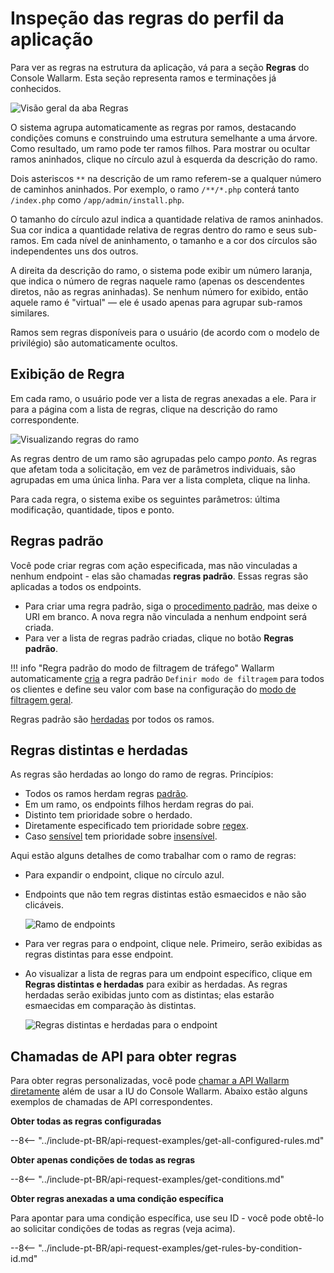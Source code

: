 [img-rules-overview]: ../../images/user-guides/rules/rules-overview.png
[img-view-rules]: ../../images/user-guides/rules/view-rules.png

# Inspeção das regras do perfil da aplicação

Para ver as regras na estrutura da aplicação, vá para a seção **Regras** do Console Wallarm. Esta seção representa ramos e terminações já conhecidos.

![Visão geral da aba Regras][img-rules-overview]

O sistema agrupa automaticamente as regras por ramos, destacando condições comuns e construindo uma estrutura semelhante a uma árvore. Como resultado, um ramo pode ter ramos filhos. Para mostrar ou ocultar ramos aninhados, clique no círculo azul à esquerda da descrição do ramo.

Dois asteriscos `**` na descrição de um ramo referem-se a qualquer número de caminhos aninhados. Por exemplo, o ramo `/**/*.php` conterá tanto `/index.php` como `/app/admin/install.php`.

O tamanho do círculo azul indica a quantidade relativa de ramos aninhados. Sua cor indica a quantidade relativa de regras dentro do ramo e seus sub-ramos. Em cada nível de aninhamento, o tamanho e a cor dos círculos são independentes uns dos outros.

A direita da descrição do ramo, o sistema pode exibir um número laranja, que indica o número de regras naquele ramo (apenas os descendentes diretos, não as regras aninhadas). Se nenhum número for exibido, então aquele ramo é "virtual"&nbsp;— ele é usado apenas para agrupar sub-ramos similares.

Ramos sem regras disponíveis para o usuário (de acordo com o modelo de privilégio) são automaticamente ocultos.


## Exibição de Regra

Em cada ramo, o usuário pode ver a lista de regras anexadas a ele. Para ir para a página com a lista de regras, clique na descrição do ramo correspondente.

![Visualizando regras do ramo][img-view-rules]

As regras dentro de um ramo são agrupadas pelo campo *ponto*. As regras que afetam toda a solicitação, em vez de parâmetros individuais, são agrupadas em uma única linha. Para ver a lista completa, clique na linha.

Para cada regra, o sistema exibe os seguintes parâmetros: última modificação, quantidade, tipos e ponto.

## Regras padrão

Você pode criar regras com ação especificada, mas não vinculadas a nenhum endpoint - elas são chamadas **regras padrão**. Essas regras são aplicadas a todos os endpoints.

* Para criar uma regra padrão, siga o [procedimento padrão](add-rule.md), mas deixe o URI em branco. A nova regra não vinculada a nenhum endpoint será criada.
* Para ver a lista de regras padrão criadas, clique no botão **Regras padrão**.

!!! info "Regra padrão do modo de filtragem de tráfego"
    Wallarm automaticamente [cria](wallarm-mode-rule.md#default-instance-of-rule) a regra padrão `Definir modo de filtragem` para todos os clientes e define seu valor com base na configuração do [modo de filtragem geral](../../admin-en/configure-wallarm-mode.md#setting-up-the-general-filtration-rule-in-wallarm-console).

Regras padrão são [herdadas](#distinct-and-inherited-rules) por todos os ramos.

## Regras distintas e herdadas

As regras são herdadas ao longo do ramo de regras. Princípios:

* Todos os ramos herdam regras [padrão](#default-rules).
* Em um ramo, os endpoints filhos herdam regras do pai.
* Distinto tem prioridade sobre o herdado.
* Diretamente especificado tem prioridade sobre [regex](add-rule.md#condition-type-regex).
* Caso [sensível](add-rule.md#condition-type-equal) tem prioridade sobre [insensível](add-rule.md#condition-type-iequal-aa).

Aqui estão alguns detalhes de como trabalhar com o ramo de regras:

* Para expandir o endpoint, clique no círculo azul.
* Endpoints que não tem regras distintas estão esmaecidos e não são clicáveis.
    
    ![Ramo de endpoints](../../images/user-guides/rules/rules-branch.png)

* Para ver regras para o endpoint, clique nele. Primeiro, serão exibidas as regras distintas para esse endpoint.
* Ao visualizar a lista de regras para um endpoint específico, clique em **Regras distintas e herdadas** para exibir as herdadas. As regras herdadas serão exibidas junto com as distintas; elas estarão esmaecidas em comparação às distintas.

    ![Regras distintas e herdadas para o endpoint](../../images/user-guides/rules/rules-distinct-and-inherited.png)

## Chamadas de API para obter regras

Para obter regras personalizadas, você pode [chamar a API Wallarm diretamente](../../api/overview.md) além de usar a IU do Console Wallarm. Abaixo estão alguns exemplos de chamadas de API correspondentes.

**Obter todas as regras configuradas**

--8<-- "../include-pt-BR/api-request-examples/get-all-configured-rules.md"

**Obter apenas condições de todas as regras**

--8<-- "../include-pt-BR/api-request-examples/get-conditions.md"

**Obter regras anexadas a uma condição específica**

Para apontar para uma condição específica, use seu ID - você pode obtê-lo ao solicitar condições de todas as regras (veja acima).

--8<-- "../include-pt-BR/api-request-examples/get-rules-by-condition-id.md"